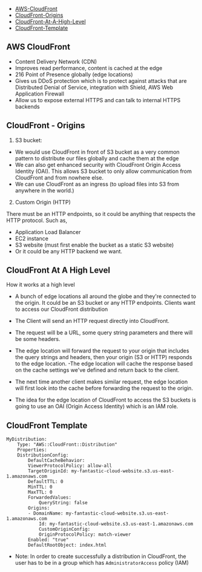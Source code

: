 
- [AWS-CloudFront](#aws-cloudfront)
- [CloudFront-Origins](#cloudfront---origins)
- [CloudFront-At-A-High-Level](#cloudfront-at-a-high-level)
- [CloudFront-Template](#cloudfront-template)


## AWS CloudFront

- Content Delivery Network (CDN)
- Improves read performance, content is cached at the edge
- 216 Point of Presence globally (edge locations)
- Gives us DDoS protection which is to protect against attacks that are Distributed Denial of Service, integration with Shield, AWS Web Application Firewall
- Allow us to expose external HTTPS and can talk to internal HTTPS backends

## CloudFront - Origins

1. S3 bucket:

- We would use CloudFront in front of S3 bucket as a very common pattern to distribute our files globally and cache them at the edge
- We can also get enhanced security with CloudFront Origin Access Identity (OAI). This allows S3 bucket to only allow communication from CloudFront and from nowhere else.
- We can use CloudFront as an ingress (to upload files into S3 from anywhere in the world.)

2. Custom Origin (HTTP)

There must be an HTTP endpoints, so it could be anything that respects the HTTP protocol. Such as, 
- Application Load Balancer
- EC2 instance
- S3 website (must first enable the bucket as a static S3 website)
- Or it could be any HTTP backend we want.

## CloudFront At A High Level

How it works at a high level

- A bunch of edge locations all around the globe and they're connected to the origin. It could be an S3 bucket or any HTTP endpoints. Clients want to access our CloudFront distribution

- The Client will send an HTTP request directly into CloudFront.
- The request will be a URL, some query string parameters and there will be some headers.
- The edge location will forward the request to your origin that includes the query strings and headers, then your origin (S3 or HTTP) responds to the edge location.
-The edge location will cache the response based on the cache settings we've defined and return back to the client.
- The next time another client makes similar request, the edge location will first look into the cache before forwarding the request to the origin. 

- The idea for the edge location of CloudFront to access the S3 buckets is going to use an OAI (Origin Access Identity) which is an IAM role.

## CloudFront Template

    MyDistribution:
        Type: "AWS::CloudFront::Distribution"
        Properties:
        DistributionConfig: 
            DefaultCacheBehavior:
            ViewerProtocolPolicy: allow-all
            TargetOriginId: my-fantastic-cloud-website.s3.us-east-1.amazonaws.com
            DefaultTTL: 0
            MinTTL: 0
            MaxTTL: 0
            ForwardedValues:
                QueryString: false
            Origins:
            - DomainName: my-fantastic-cloud-website.s3.us-east-1.amazonaws.com
                Id: my-fantastic-cloud-website.s3.us-east-1.amazonaws.com
                CustomOriginConfig:
                OriginProtocolPolicy: match-viewer
            Enabled: "true"
            DefaultRootObject: index.html


- Note: In order to create successfully a distribution in CloudFront, the user has to be in a group which has `AdministratorAccess` policy (IAM)
